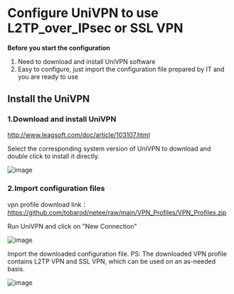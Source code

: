 # **Configure UniVPN to use L2TP_over_IPsec or SSL VPN**
**Before you start the configuration**
1. Need to download and install UniVPN software
2. Easy to configure, just import the configuration file prepared by IT and you are ready to use

## Install the UniVPN
### 1.Download and install UniVPN

http://www.leagsoft.com/doc/article/103107.html

Select the corresponding system version of UniVPN to download and double click to install it directly.

![image](https://github.com/tobarod/netee/assets/84069016/473acd1a-4b0c-4ee2-a7de-879195617869)

### 2.Import configuration files

vpn profile download link：https://github.com/tobarod/netee/raw/main/VPN_Profiles/VPN_Profiles.zip

Run UniVPN and click on "New Connection"

![image](https://github.com/tobarod/netee/assets/84069016/70c7efcb-bbaf-4318-acc9-4d15921f331b)

Import the downloaded configuration file.
PS: The downloaded VPN profile contains L2TP VPN and SSL VPN, which can be used on an as-needed basis.

![image](https://github.com/tobarod/netee/assets/84069016/48039472-d039-4796-bd84-b9ab546ac000)

